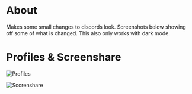 # About
  Makes some small changes to discords look. 
Screenshots below showing off some of what is changed. This also only works with dark mode.

# Profiles & Screenshare

![Profiles](https://i.imgur.com/TwnZAdt.png)

![Sccrenshare](https://i.imgur.com/5UB6Q7z.png)
